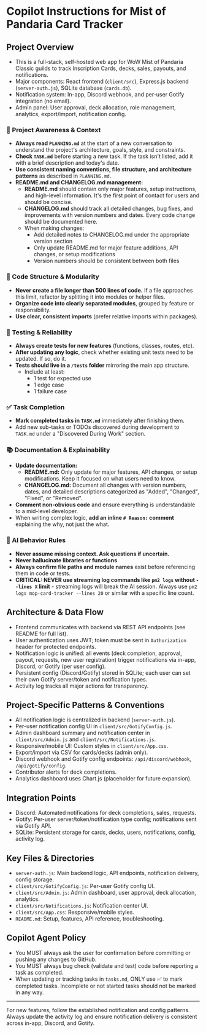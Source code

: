 # Copilot Instructions for Mist of Pandaria Card Tracker

## Project Overview
- This is a full-stack, self-hosted web app for WoW Mist of Pandaria Classic guilds to track Inscription Cards, decks, sales, payouts, and notifications.
- Major components: React frontend (`client/src`), Express.js backend (`server-auth.js`), SQLite database (`cards.db`).
- Notification system: In-app, Discord webhook, and per-user Gotify integration (no email).
- Admin panel: User approval, deck allocation, role management, analytics, export/import, notification config.

### 🔄 Project Awareness & Context
- **Always read `PLANNING.md`** at the start of a new conversation to understand the project's architecture, goals, style, and constraints.
- **Check `TASK.md`** before starting a new task. If the task isn't listed, add it with a brief description and today's date.
- **Use consistent naming conventions, file structure, and architecture patterns** as described in `PLANNING.md`.
- **README.md and CHANGELOG.md management:**
  - **README.md** should contain only major features, setup instructions, and high-level information. It's the first point of contact for users and should be concise.
  - **CHANGELOG.md** should track all detailed changes, bug fixes, and improvements with version numbers and dates. Every code change should be documented here.
  - When making changes:
    - Add detailed notes to CHANGELOG.md under the appropriate version section
    - Only update README.md for major feature additions, API changes, or setup modifications
    - Version numbers should be consistent between both files

### 🧱 Code Structure & Modularity
- **Never create a file longer than 500 lines of code.** If a file approaches this limit, refactor by splitting it into modules or helper files.
- **Organize code into clearly separated modules**, grouped by feature or responsibility.
- **Use clear, consistent imports** (prefer relative imports within packages).

### 🧪 Testing & Reliability
- **Always create tests for new features** (functions, classes, routes, etc).
- **After updating any logic**, check whether existing unit tests need to be updated. If so, do it.
- **Tests should live in a `/tests` folder** mirroring the main app structure.
  - Include at least:
    - 1 test for expected use
    - 1 edge case
    - 1 failure case

### ✅ Task Completion
- **Mark completed tasks in `TASK.md`** immediately after finishing them.
- Add new sub-tasks or TODOs discovered during development to `TASK.md` under a "Discovered During Work" section.

### 📚 Documentation & Explainability
- **Update documentation:**
  - **README.md:** Only update for major features, API changes, or setup modifications. Keep it focused on what users need to know.
  - **CHANGELOG.md:** Document all changes with version numbers, dates, and detailed descriptions categorized as "Added", "Changed", "Fixed", or "Removed".
- **Comment non-obvious code** and ensure everything is understandable to a mid-level developer.
- When writing complex logic, **add an inline `# Reason:` comment** explaining the why, not just the what.

### 🧠 AI Behavior Rules
- **Never assume missing context. Ask questions if uncertain.**
- **Never hallucinate libraries or functions**
- **Always confirm file paths and module names** exist before referencing them in code or tests.
- **CRITICAL: NEVER use streaming log commands like `pm2 logs` without `--lines X` limit** - streaming logs will break the AI session. Always use `pm2 logs mop-card-tracker --lines 20` or similar with a specific line count.

## Architecture & Data Flow
- Frontend communicates with backend via REST API endpoints (see README for full list).
- User authentication uses JWT; token must be sent in `Authorization` header for protected endpoints.
- Notification logic is unified: all events (deck completion, approval, payout, requests, new user registration) trigger notifications via in-app, Discord, or Gotify (per user config).
- Persistent config (Discord/Gotify) stored in SQLite; each user can set their own Gotify server/token and notification types.
- Activity log tracks all major actions for transparency.

## Project-Specific Patterns & Conventions
- All notification logic is centralized in backend (`server-auth.js`).
- Per-user notification config UI in `client/src/GotifyConfig.js`.
- Admin dashboard summary and notification center in `client/src/Admin.js` and `client/src/Notifications.js`.
- Responsive/mobile UI: Custom styles in `client/src/App.css`.
- Export/import via CSV for cards/decks (admin only).
- Discord webhook and Gotify config endpoints: `/api/discord/webhook`, `/api/gotify/config`.
- Contributor alerts for deck completions.
- Analytics dashboard uses Chart.js (placeholder for future expansion).

## Integration Points
- Discord: Automated notifications for deck completions, sales, requests.
- Gotify: Per-user server/token/notification type config; notifications sent via Gotify API.
- SQLite: Persistent storage for cards, decks, users, notifications, config, activity log.

## Key Files & Directories
- `server-auth.js`: Main backend logic, API endpoints, notification delivery, config storage.
- `client/src/GotifyConfig.js`: Per-user Gotify config UI.
- `client/src/Admin.js`: Admin dashboard, user approval, deck allocation, analytics.
- `client/src/Notifications.js`: Notification center UI.
- `client/src/App.css`: Responsive/mobile styles.
- `README.md`: Setup, features, API reference, troubleshooting.

## Copilot Agent Policy
- You MUST always ask the user for confirmation before committing or pushing any changes to GitHub.
- You MUST always bug check (validate and test) code before reporting a task as completed.
- When updating or tracking tasks in `tasks.md`, ONLY use ✅ to mark completed tasks. Incomplete or not started tasks should not be marked in any way.

---
For new features, follow the established notification and config patterns. Always update the activity log and ensure notification delivery is consistent across in-app, Discord, and Gotify.
